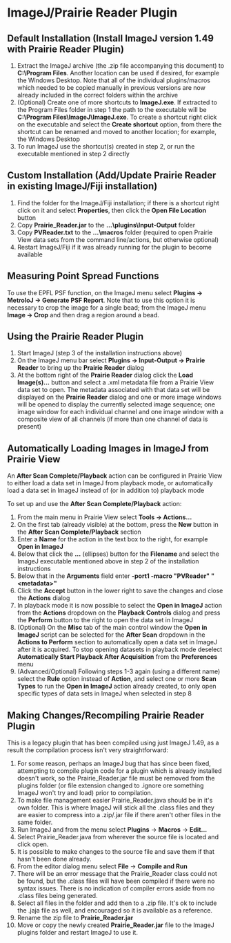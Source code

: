 
# ImageJ/Prairie Reader Plugin

## Default Installation (Install ImageJ version 1.49 with Prairie Reader Plugin)
1. Extract the ImageJ archive (the .zip file accompanying this document) to **C:\Program Files**.
Another location can be used if desired, for example the Windows Desktop. Note that all of the individual plugins/macros which needed to be copied manually in previous versions are now already included in the correct folders within the archive
2. (Optional) Create one of more shortcuts to **ImageJ.exe**. If extracted to the Program Files folder in step 1 the path to the executable will be **C:\Program Files\ImageJ\ImageJ.exe**. To create a shortcut right click on the executable and select the **Create shortcut** option, from there the shortcut can be renamed and moved to another location; for example, the Windows Desktop
3. To run ImageJ use the shortcut(s) created in step 2, or run the executable mentioned in step 2 directly

## Custom Installation (Add/Update Prairie Reader in existing ImageJ/Fiji installation)
1. Find the folder for the ImageJ/Fiji installation; if there is a shortcut right click on it and select **Properties**, then click the **Open File Location** button
2. Copy **Prairie_Reader.jar** to the **…\plugins\Input-Output** folder
3. Copy **PVReader.txt** to the **…\macros** folder (required to open Prairie View data sets from the command line/actions, but otherwise optional)
4. Restart ImageJ/Fiji if it was already running for the plugin to become available

## Measuring Point Spread Functions
To use the EPFL PSF function, on the ImageJ menu select **Plugins -> MetroloJ -> Generate PSF Report**.  Note that to use this option it is necessary to crop the image for a single bead; from the ImageJ menu **Image -> Crop** and then drag a region around a bead.

## Using the Prairie Reader Plugin
1. Start ImageJ (step 3 of the installation instructions above)
2. On the ImageJ menu bar select **Plugins -> Input-Output -> Prairie Reader** to bring up the **Prairie Reader** dialog
3. At the bottom right of the **Prairie Reader** dialog click the **Load Image(s)...** button and select a .xml metadata file from a Prairie View data set to open. The metadata associated with that data set will be displayed on the **Prairie Reader** dialog and one or more image windows will be opened to display the currently selected image sequence; one image window for each individual channel and one image window with a composite view of all channels (if more than one channel of data is present)

## Automatically Loading Images in ImageJ from Prairie View
An **After Scan Complete/Playback** action can be configured in Prairie View to either load a data set in ImageJ from playback mode, or automatically load a data set in ImageJ instead of (or in addition to) playback mode

To set up and use the **After Scan Complete/Playback** action:
1. From the main menu in Prairie View select **Tools -> Actions...**
2. On the first tab (already visible) at the bottom, press the **New** button in the **After Scan Complete/Playback** section
3. Enter a **Name** for the action in the text box to the right, for example **Open in ImageJ**
4. Below that click the **...** (ellipses) button for the **Filename** and select the ImageJ executable mentioned above in step 2 of the installation instructions
5. Below that in the **Arguments** field enter **-port1 -macro "PVReader" "&lt;metadata&gt;"**
6. Click the **Accept** button in the lower right to save the changes and close the **Actions** dialog
7. In playback mode it is now possible to select the **Open in ImageJ** action from the **Actions** dropdown on the **Playback Controls** dialog and press the **Perform** button to the right to open the data set in ImageJ
8. (Optional) On the **Misc** tab of the main control window the **Open in ImageJ** script can be selected for the **After Scan** dropdown in the **Actions to Perform** section to automatically open a data set in ImageJ after it is acquired. To stop opening datasets in playback mode deselect **Automatically Start Playback After Acquisition** from the **Preferences** menu
9. (Advanced/Optional) Following steps 1-3 again (using a different name) select the **Rule** option instead of **Action**, and select one or more **Scan Types** to run the **Open in ImageJ** action already created, to only open specific types of data sets in ImageJ when selected in step 8

## Making Changes/Recompiling Prairie Reader Plugin
This is a legacy plugin that has been compiled using just ImageJ 1.49, as a result the compilation process isn't very straightforward:
1. For some reason, perhaps an ImageJ bug that has since been fixed, attempting to compile plugin code for a plugin which is already installed doesn't work, so the Prairie_Reader.jar file must be removed from the plugins folder (or file extension changed to .ignore ore something ImageJ won't try and load) prior to compilation.
2. To make file management easier Prairie_Reader.java should be in it's own folder.  This is where ImageJ will stick all the .class files and they are easier to compress into a .zip/.jar file if there aren't other files in the same folder.
3. Run ImageJ and from the menu select **Plugins** -> **Macros** -> **Edit...**
4. Select Prairie_Reader.java from wherever the source file is located and click open.
5. It is possible to make changes to the source file and save them if that hasn't been done already.
6. From the editor dialog menu select **File** -> **Compile and Run**
7. There will be an error message that the Prairie_Reader class could not be found, but the .class files will have been compiled if there were no syntax issues.  There is no indication of compiler errors aside from no .class files being generated.
8. Select all files in the folder and add then to a .zip file. It's ok to include the .jaja file as well, and encouraged so it is available as a reference.
9. Rename the zip file to **Prairie_Reader.jar**
10. Move or copy the newly created  **Prairie_Reader.jar** file to the ImageJ plugins folder and restart ImageJ to use it.
